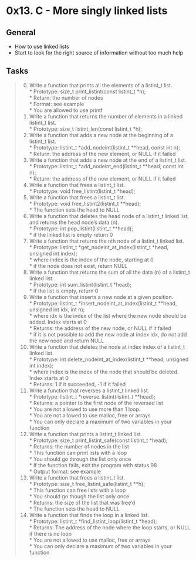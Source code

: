 # 0x13. C - More singly linked lists   

## General
* How to use linked lists   
* Start to look for the right source of information without too much help   

## Tasks   
> 0. Write a function that prints all the elements of a listint_t list.    
	* Prototype: size_t print_listint(const listint_t *h);    
	* Return: the number of nodes    
	* Format: see example   
	* You are allowed to use printf    
> 1. Write a function that returns the number of elements in a linked listint_t list.    
	* Prototype: size_t listint_len(const listint_t *h);    
> 2. Write a function that adds a new node at the beginning of a listint_t list.    
	* Prototype: listint_t *add_nodeint(listint_t **head, const int n);    
	* Return: the address of the new element, or NULL if it failed    
> 3. Write a function that adds a new node at the end of a listint_t list.    
	* Prototype: listint_t *add_nodeint_end(listint_t **head, const int n);    
	* Return: the address of the new element, or NULL if it failed     
> 4. Write a function that frees a listint_t list.    
	* Prototype: void free_listint(listint_t *head);     
> 5. Write a function that frees a listint_t list.     
	* Prototype: void free_listint2(listint_t **head);     
	* The function sets the head to NULL    
> 6. Write a function that deletes the head node of a listint_t linked list, and returns the head node’s data (n).     
	* Prototype: int pop_listint(listint_t **head);     
	* if the linked list is empty return 0    
> 7. Write a function that returns the nth node of a listint_t linked list.     
	* Prototype: listint_t *get_nodeint_at_index(listint_t *head, unsigned int index);    
	* where index is the index of the node, starting at 0     
	* if the node does not exist, return NULL    
> 8. Write a function that returns the sum of all the data (n) of a listint_t linked list.    
	* Prototype: int sum_listint(listint_t *head);    
	* if the list is empty, return 0    
> 9. Write a function that inserts a new node at a given position.    
	* Prototype: listint_t *insert_nodeint_at_index(listint_t **head, unsigned int idx, int n);    
	* where idx is the index of the list where the new node should be added. Index starts at 0    
	* Returns: the address of the new node, or NULL if it failed    
	* if it is not possible to add the new node at index idx, do not add the new node and return NULL    
> 10. Write a function that deletes the node at index index of a listint_t linked list.    
	* Prototype: int delete_nodeint_at_index(listint_t **head, unsigned int index);     
	* where index is the index of the node that should be deleted. Index starts at 0     
	* Returns: 1 if it succeeded, -1 if it failed    
> 11. Write a function that reverses a listint_t linked list.    
	* Prototype: listint_t *reverse_listint(listint_t **head);    
	* Returns: a pointer to the first node of the reversed list    
	* You are not allowed to use more than 1 loop.    
	* You are not allowed to use malloc, free or arrays    
	* You can only declare a maximum of two variables in your function    
> 12. Write a function that prints a listint_t linked list.    
	* Prototype: size_t print_listint_safe(const listint_t *head);    
	* Returns: the number of nodes in the list     
	* This function can print lists with a loop    
	* You should go through the list only once    
	* If the function fails, exit the program with status 98    
	* Output format: see example    
> 13. Write a function that frees a listint_t list.    
	* Prototype: size_t free_listint_safe(listint_t **h);    
	* This function can free lists with a loop    
	* You should go though the list only once     
	* Returns: the size of the list that was free’d    
	* The function sets the head to NULL    
> 14. Write a function that finds the loop in a linked list.    
	* Prototype: listint_t *find_listint_loop(listint_t *head);     
	* Returns: The address of the node where the loop starts, or NULL if there is no loop    
	* You are not allowed to use malloc, free or arrays     
	* You can only declare a maximum of two variables in your function    
